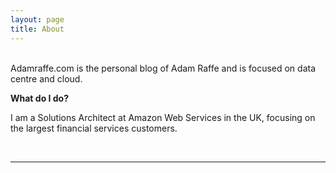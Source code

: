 ```yaml
---
layout: page
title: About
---
```


<br/>
Adamraffe.com is the personal blog of Adam Raffe and is focused on data centre and cloud.

**What do I do?**

I am a Solutions Architect at Amazon Web Services in the UK, focusing on the largest financial services customers. 


<br/>
<hr/>
<br/>
<span class="contacticon center">
	<a href="http://uk.linkedin.com/in/adamraffe" target="_blank"><i class="fa fa-linkedin-square"></i></a>
	<a href="https://twitter.com/adamraffe" target="_blank"><i class="fa fa-twitter-square"></i></a>
</span>

